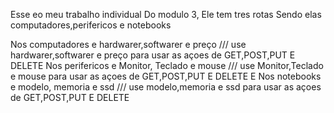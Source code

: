
Esse eo meu trabalho individual Do modulo 3, Ele tem tres rotas Sendo elas computadores,perifericos e notebooks

Nos computadores e hardwarer,softwarer e preço /// use hardwarer,softwarer e preço para usar as açoes de GET,POST,PUT E DELETE
Nos perifericos e Monitor, Teclado e mouse  /// use Monitor,Teclado e mouse para usar as açoes de GET,POST,PUT E DELETE
E Nos notebooks e modelo, memoria e ssd  /// use modelo,memoria e ssd para usar as açoes de GET,POST,PUT E DELETE
